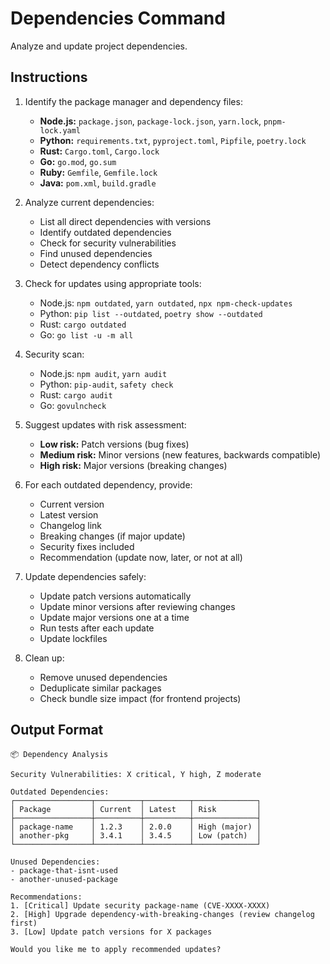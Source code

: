 # Dependencies Command

Analyze and update project dependencies.

## Instructions

1. Identify the package manager and dependency files:
   - **Node.js:** `package.json`, `package-lock.json`, `yarn.lock`, `pnpm-lock.yaml`
   - **Python:** `requirements.txt`, `pyproject.toml`, `Pipfile`, `poetry.lock`
   - **Rust:** `Cargo.toml`, `Cargo.lock`
   - **Go:** `go.mod`, `go.sum`
   - **Ruby:** `Gemfile`, `Gemfile.lock`
   - **Java:** `pom.xml`, `build.gradle`

2. Analyze current dependencies:
   - List all direct dependencies with versions
   - Identify outdated dependencies
   - Check for security vulnerabilities
   - Find unused dependencies
   - Detect dependency conflicts

3. Check for updates using appropriate tools:
   - Node.js: `npm outdated`, `yarn outdated`, `npx npm-check-updates`
   - Python: `pip list --outdated`, `poetry show --outdated`
   - Rust: `cargo outdated`
   - Go: `go list -u -m all`

4. Security scan:
   - Node.js: `npm audit`, `yarn audit`
   - Python: `pip-audit`, `safety check`
   - Rust: `cargo audit`
   - Go: `govulncheck`

5. Suggest updates with risk assessment:
   - **Low risk:** Patch versions (bug fixes)
   - **Medium risk:** Minor versions (new features, backwards compatible)
   - **High risk:** Major versions (breaking changes)

6. For each outdated dependency, provide:
   - Current version
   - Latest version
   - Changelog link
   - Breaking changes (if major update)
   - Security fixes included
   - Recommendation (update now, later, or not at all)

7. Update dependencies safely:
   - Update patch versions automatically
   - Update minor versions after reviewing changes
   - Update major versions one at a time
   - Run tests after each update
   - Update lockfiles

8. Clean up:
   - Remove unused dependencies
   - Deduplicate similar packages
   - Check bundle size impact (for frontend projects)

## Output Format

```
📦 Dependency Analysis

Security Vulnerabilities: X critical, Y high, Z moderate

Outdated Dependencies:
┌─────────────────┬──────────┬──────────┬──────────────┐
│ Package         │ Current  │ Latest   │ Risk         │
├─────────────────┼──────────┼──────────┼──────────────┤
│ package-name    │ 1.2.3    │ 2.0.0    │ High (major) │
│ another-pkg     │ 3.4.1    │ 3.4.5    │ Low (patch)  │
└─────────────────┴──────────┴──────────┴──────────────┘

Unused Dependencies:
- package-that-isnt-used
- another-unused-package

Recommendations:
1. [Critical] Update security package-name (CVE-XXXX-XXXX)
2. [High] Upgrade dependency-with-breaking-changes (review changelog first)
3. [Low] Update patch versions for X packages

Would you like me to apply recommended updates?
```
